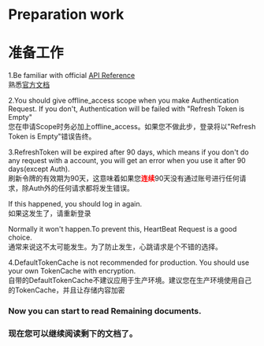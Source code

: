 # Preparation work
# 准备工作   

1.Be familiar with official [API Reference](https://docs.microsoft.com/en-us/graph/api/overview?view=graph-rest-1.0)   
熟悉[官方文档](https://docs.microsoft.com/en-us/graph/api/overview?view=graph-rest-1.0)   
   
2.You should give offline_access scope when you make Authentication Request.
If you don't, Authentication will be failed with "Refresh Token is Empty"   
您在申请Scope时务必加上offline_access。如果您不做此步，登录将以"Refresh Token is Empty"错误告终。   
   
3.RefreshToken will be expired after 90 days, which means if you don't do
any request with a account, you will get an error when you use it after 90 days(except Auth).   
刷新令牌的有效期为90天，这意味着如果您<font color="red"><b>连续</b></font>90天没有通过账号进行任何请求，除Auth外的任何请求都将发生错误。   
   
If this happened, you should log in again.   
如果这发生了，请重新登录   
   
Normally it won't happen.To prevent this, HeartBeat Request is a good choice.   
通常来说这不太可能发生。为了防止发生，心跳请求是个不错的选择。   
      
4.DefaultTokenCache is not recommended for production. You should use your own TokenCache with encryption.   
自带的DefaultTokenCache不建议应用于生产环境。建议您在生产环境使用自己的TokenCache，并且让存储内容加密
   
### Now you can start to read Remaining documents.   
### 现在您可以继续阅读剩下的文档了。
